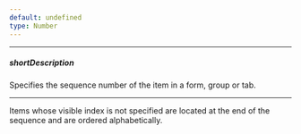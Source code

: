 ```yaml
---
default: undefined
type: Number
---
```

---
##### shortDescription
Specifies the sequence number of the item in a form, group or tab.

---
Items whose visible index is not specified are located at the end of the sequence and are ordered alphabetically.